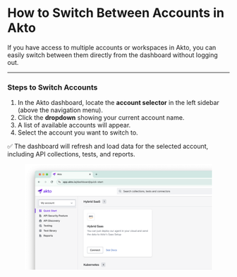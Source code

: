 # How to Switch Between Accounts in Akto

If you have access to multiple accounts or workspaces in Akto, you can easily switch between them directly from the dashboard without logging out.

***

### Steps to Switch Accounts

1. In the Akto dashboard, locate the **account selector** in the left sidebar (above the navigation menu).
2. Click the **dropdown** showing your current account name.
3. A list of available accounts will appear.
4. Select the account you want to switch to.

✅ The dashboard will refresh and load data for the selected account, including API collections, tests, and reports.

<figure><img src="../.gitbook/assets/image (1) (1) (1) (1) (1).png" alt=""><figcaption></figcaption></figure>

